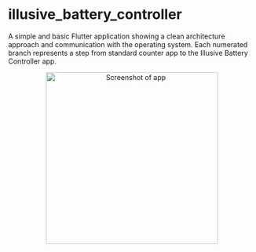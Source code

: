 # illusive_battery_controller

A simple and basic Flutter application showing a clean architecture approach and communication with the operating system.
Each numerated branch represents a step from standard counter app to the Illusive Battery Controller app.

<p align="center">
  <img src="https://user-images.githubusercontent.com/62931248/144443147-f1afad0b-a0b2-4d0c-a426-ce8d36098b7f.png" width="350" alt="Screenshot of app">
</p>

